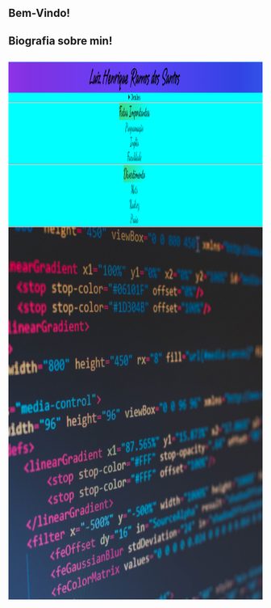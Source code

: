 ## Bem-Vindo! 

## Biografia sobre min!

## <img src="DESIGN/Design_previws.png" width="1558px" height="1064px">


